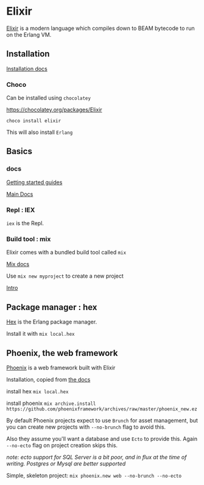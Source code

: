 
# Elixir

[Elixir](https://elixir-lang.org) is a modern language which compiles down to BEAM bytecode to run on the Erlang VM.

## Installation

[Installation docs](https://elixir-lang.org/install.html)

### Choco

Can be installed using `chocolatey`

https://chocolatey.org/packages/Elixir

`choco install elixir`

This will also install `Erlang`

## Basics

### docs

[Getting started guides](https://elixir-lang.org/getting-started/introduction.html)

[Main Docs](https://elixir-lang.org/docs.html)

### Repl : IEX

`iex` is the Repl.

### Build tool : mix

Elixir comes with a bundled build tool called `mix`

[Mix docs](https://hexdocs.pm/mix/Mix.html)

Use `mix new myproject` to create a new project

[Intro](https://elixir-lang.org/getting-started/mix-otp/introduction-to-mix.html)

## Package manager : hex

[Hex](https://hex.pm/) is the Erlang package manager.

Install it with `mix local.hex`

## Phoenix, the web framework

[Phoenix](http://www.phoenixframework.org/) is a web framework built with Elixir

Installation, copied from [the docs](http://www.phoenixframework.org/docs/installation)

install hex `mix local.hex`

install phoenix `mix archive.install https://github.com/phoenixframework/archives/raw/master/phoenix_new.ez`

By default Phoenix projects expect to use `Brunch` for asset management, but you can create
new projects with `--no-brunch` flag to avoid this.

Also they assume you'll want a database and use `Ecto` to provide this. Again `--no-ecto` flag on project creation skips this.

_note: ecto support for SQL Server is a bit poor, and in flux at the time of writing. Postgres or Mysql are better supported_

Simple, skeleton project: `mix phoenix.new web --no-brunch --no-ecto`
